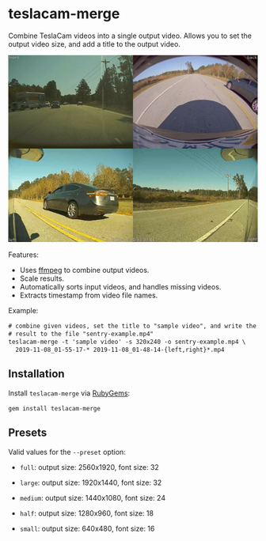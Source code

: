 # teslacam-merge

Combine TeslaCam videos into a single output video.  Allows you to set
the output video size, and add a title to the output video.

![teslacam-merge example](example.jpg)

Features:
* Uses [ffmpeg][] to combine output videos.
* Scale results.
* Automatically sorts input videos, and handles missing videos.
* Extracts timestamp from video file names.

Example:
```
# combine given videos, set the title to "sample video", and write the
# result to the file "sentry-example.mp4"
teslacam-merge -t 'sample video' -s 320x240 -o sentry-example.mp4 \
  2019-11-08_01-55-17-* 2019-11-08_01-48-14-{left,right}*.mp4
```

## Installation

Install `teslacam-merge` via [RubyGems][]:

```
gem install teslacam-merge
```

## Presets
Valid values for the `--preset` option:

* `full`: output size: 2560x1920, font size: 32
* `large`: output size: 1920x1440, font size: 32
* `medium`: output size: 1440x1080, font size: 24
* `half`: output size: 1280x960, font size: 18
* `small`: output size: 640x480, font size: 16

  [rubygems]: https://rubygems.org/
  [ffmpeg]: https://ffmpeg.org/
